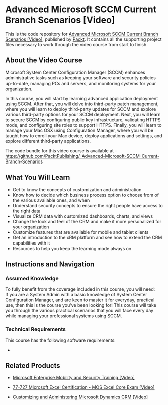 # Advanced Microsoft SCCM Current Branch Scenarios [Video]
This is the code repository for [Advanced Microsoft SCCM Current Branch Scenarios [Video]](https://www.packtpub.com/virtualization-and-cloud/advanced-microsoft-sccm-current-branch-scenarios-video?utm_source=github&utm_medium=repository&utm_campaign=9781786469175), published by [Packt](https://www.packtpub.com/?utm_source=github). It contains all the supporting project files necessary to work through the video course from start to finish.
## About the Video Course
Microsoft System Center Configuration Manager (SCCM) enhances administrative tasks such as keeping your software and security policies up-to-date, managing PCs and servers, and monitoring systems for your organization.

In this course, you will start by learning advanced application deployment using SCCM. After that, you will delve into third-party patch management, where you will learn to deploy third-party updates for SCCM and explore various third-party options for your SCCM deployment. Next, you will learn to secure SCCM by configuring public key infrastructure, validating HTTPS mode, and configuring site roles to support HTTPS. Finally, you will learn to manage your Mac OSX using Configuration Manager, where you will be taught how to enroll your Mac device, deploy applications and settings, and explore different third-party applications.


The code bundle for this video course is available at - https://github.com/PacktPublishing/-Advanced-Microsoft-SCCM-Current-Branch-Scenarios

<H2>What You Will Learn</H2>
<DIV class=book-info-will-learn-text>
<UL>
<LI>Get to know the concepts of customization and administration 
<LI>Know how to decide which business process option to choose from of the various available ones, and when 
<LI>Understand security concepts to ensure the right people have access to the right data 
<LI>Visualize CRM data with customized dashboards, charts, and views 
<LI>Change the look and feel of the CRM and make it more personalized for your organization 
<LI>Customize features that are available for mobile and tablet clients 
<LI>Get an introduction to the xRM platform and see how to extend the CRM capabilities with it 
<LI>Resources to help you keep the learning mode always on </LI></UL></DIV>

## Instructions and Navigation
### Assumed Knowledge
To fully benefit from the coverage included in this course, you will need:<br/>
If you are a System Admin with a basic knowledge of System Center Configuration Manager, and are keen to master it for everyday, practical use, then this is the course you’ve been looking for! This course will take you through the various practical scenarios that you will face every day while managing your professional systems using SCCM.
### Technical Requirements
This course has the following software requirements:<br/>

-

## Related Products
* [Microsoft Enterprise Mobility and Security Training [Video]](https://www.packtpub.com/application-development/microsoft-enterprise-mobility-and-security-training-video?utm_source=github&utm_medium=repository&utm_campaign=9781838648374)

* [77-727 Microsoft Excel Certification - MOS Excel Core Exam [Video]](https://www.packtpub.com/application-development/77-727-microsoft-excel-certification-mos-excel-core-exam-video?utm_source=github&utm_medium=repository&utm_campaign=9781838646264)

* [Customizing and Administering Microsoft Dynamics CRM [Video]](https://www.packtpub.com/business/customizing-and-administering-microsoft-dynamics-crm-video?utm_source=github&utm_medium=repository&utm_campaign=9781788299824)

